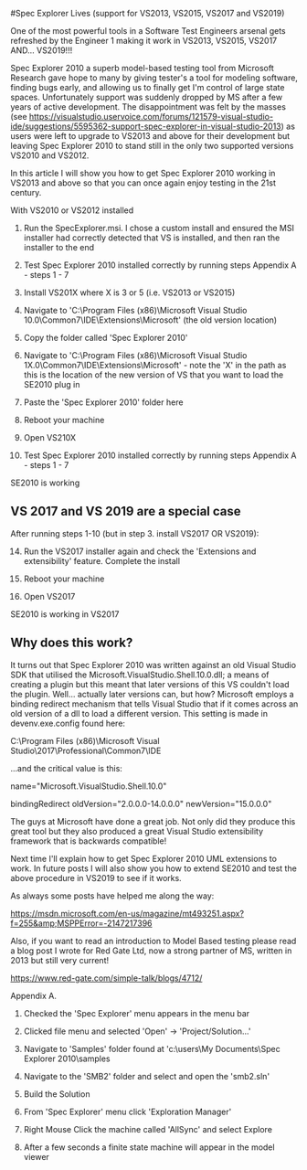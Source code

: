 #Spec Explorer Lives (support for VS2013, VS2015, VS2017 and VS2019)

One of the most powerful tools in a Software Test Engineers arsenal gets refreshed by the Engineer 1 making it work in VS2013, VS2015, VS2017 AND... VS2019!!!


Spec Explorer 2010 a superb model-based testing tool from Microsoft Research gave hope to many by giving tester's a tool for modeling software, finding bugs early, and allowing us to finally get I'm control of large state spaces. Unfortunately support was suddenly dropped by MS after a few years of active development. The disappointment was felt by the masses (see https://visualstudio.uservoice.com/forums/121579-visual-studio-ide/suggestions/5595362-support-spec-explorer-in-visual-studio-2013) as users were left to upgrade to VS2013 and above for their development but leaving Spec Explorer 2010 to stand still in the only two supported versions VS2010 and VS2012.

In this article I will show you how to get Spec Explorer 2010 working in VS2013 and above so that you can once again enjoy testing in the 21st century.

With VS2010 or VS2012 installed

1. Run the SpecExplorer.msi. I chose a custom install and ensured the MSI installer had correctly detected that VS is installed, and then ran the installer to the end

2. Test Spec Explorer 2010 installed correctly by running steps Appendix A - steps 1 - 7

3. Install VS201X where X is 3 or 5 (i.e. VS2013 or VS2015)

4. Navigate to 'C:\Program Files (x86)\Microsoft Visual Studio 10.0\Common7\IDE\Extensions\Microsoft' (the old version location)

5. Copy the folder called 'Spec Explorer 2010'

6. Navigate to 'C:\Program Files (x86)\Microsoft Visual Studio 1X.0\Common7\IDE\Extensions\Microsoft' - note the 'X' in the path as this is the location of the new version of VS that you want to load the SE2010 plug in

7. Paste the 'Spec Explorer 2010' folder here

8. Reboot your machine

9. Open VS210X

10. Test Spec Explorer 2010 installed correctly by running steps Appendix A - steps 1 - 7

SE2010 is working

## VS 2017 and VS 2019 are a special case

After running steps 1-10 (but in step 3. install VS2017 OR VS2019):

14. Run the VS2017 installer again and check the 'Extensions and extensibility' feature. Complete the install

15. Reboot your machine

16. Open VS2017

SE2010 is working in VS2017

## Why does this work?

It turns out that Spec Explorer 2010 was written against an old Visual Studio SDK that utilised the Microsoft.VisualStudio.Shell.10.0.dll; a means of creating a plugin but this meant that later versions of this VS couldn't load the plugin. Well... actually later versions can, but how? Microsoft employs a binding redirect mechanism that tells Visual Studio that if it comes across an old version of a dll to load a different version. This setting is made in devenv.exe.config found here:

C:\Program Files (x86)\Microsoft Visual Studio\2017\Professional\Common7\IDE

...and the critical value is this:

name="Microsoft.VisualStudio.Shell.10.0"

bindingRedirect oldVersion="2.0.0.0-14.0.0.0" newVersion="15.0.0.0"

The guys at Microsoft have done a great job. Not only did they produce this great tool but they also produced a great Visual Studio extensibility framework that is backwards compatible!

Next time I'll explain how to get Spec Explorer 2010 UML extensions to work. In future posts I will also show you how to extend SE2010 and test the above procedure in VS2019 to see if it works.

As always some posts have helped me along the way:

https://msdn.microsoft.com/en-us/magazine/mt493251.aspx?f=255&amp;MSPPError=-2147217396

Also, if you want to read an introduction to Model Based testing please read a blog post I wrote for Red Gate Ltd, now a strong partner of MS, written in 2013 but still very current!

https://www.red-gate.com/simple-talk/blogs/4712/

Appendix A.

1. Checked the 'Spec Explorer' menu appears in the menu bar

2. Clicked file menu and selected 'Open' -&gt;  'Project/Solution...'

3. Navigate to 'Samples' folder found at 'c:\users\\My Documents\Spec Explorer 2010\samples

4. Navigate to the 'SMB2' folder and select and open the 'smb2.sln'

5. Build the Solution

6. From 'Spec Explorer' menu click 'Exploration Manager'

7. Right Mouse Click the machine called 'AllSync' and select Explore

8. After a few seconds a finite state machine will appear in the model viewer
